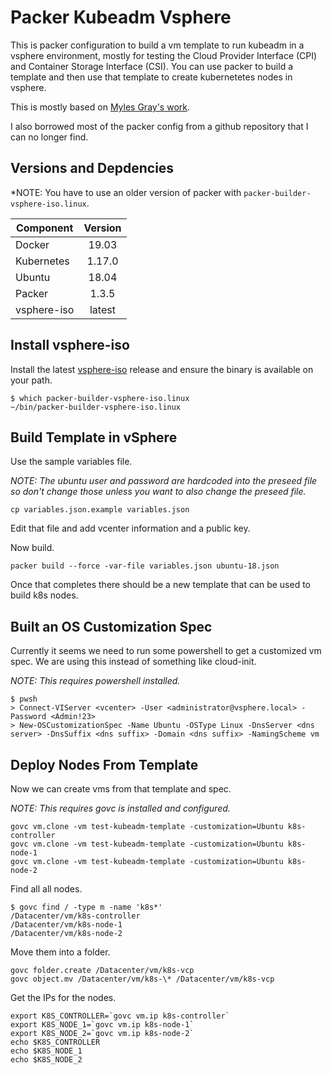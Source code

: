 # Packer Kubeadm Vsphere

This is packer configuration to build a vm template to run kubeadm in a vsphere environment, mostly for testing the Cloud Provider Interface (CPI) and Container Storage Interface (CSI). You can use packer to build a template and then use that template to create kubernetetes nodes in vsphere.

This is mostly based on [Myles Gray's work](https://blah.cloud/kubernetes/creating-an-ubuntu-18-04-lts-cloud-image-for-cloning-on-vmware/).

I also borrowed most of the packer config from a github repository that I can no longer find.

## Versions and Depdencies

*NOTE: You have to use an older version of packer with `packer-builder-vsphere-iso.linux`.

| Component     | Version       |
| ------------- |:-------------:|
| Docker        | 19.03         |
| Kubernetes    | 1.17.0        |
| Ubuntu        | 18.04         |
| Packer        | 1.3.5         |
| vsphere-iso   | latest        |

## Install vsphere-iso

Install the latest [vsphere-iso](https://github.com/jetbrains-infra/packer-builder-vsphere/releases) release and ensure the binary is available on your path.

```
$ which packer-builder-vsphere-iso.linux
~/bin/packer-builder-vsphere-iso.linux
```

## Build Template in vSphere

Use the sample variables file.

*NOTE: The ubuntu user and password are hardcoded into the preseed file so don't change those unless you want to also change the preseed file.*

```
cp variables.json.example variables.json
```

Edit that file and add vcenter information and a public key.

Now build.

```
packer build --force -var-file variables.json ubuntu-18.json
```

Once that completes there should be a new template that can be used to build k8s nodes.

## Built an OS Customization Spec

Currently it seems we need to run some powershell to get a customized vm spec. We are using this instead of something like cloud-init.

*NOTE: This requires powershell installed.*

```
$ pwsh
> Connect-VIServer <vcenter> -User <administrator@vsphere.local> -Password <Admin!23>
> New-OSCustomizationSpec -Name Ubuntu -OSType Linux -DnsServer <dns server> -DnsSuffix <dns suffix> -Domain <dns suffix> -NamingScheme vm
```

## Deploy Nodes From Template

Now we can create vms from that template and spec.

*NOTE: This requires govc is installed and configured.*

```
govc vm.clone -vm test-kubeadm-template -customization=Ubuntu k8s-controller
govc vm.clone -vm test-kubeadm-template -customization=Ubuntu k8s-node-1
govc vm.clone -vm test-kubeadm-template -customization=Ubuntu k8s-node-2
```

Find all all nodes.

```
$ govc find / -type m -name 'k8s*'
/Datacenter/vm/k8s-controller
/Datacenter/vm/k8s-node-1
/Datacenter/vm/k8s-node-2
```

Move them into a folder.

```
govc folder.create /Datacenter/vm/k8s-vcp
govc object.mv /Datacenter/vm/k8s-\* /Datacenter/vm/k8s-vcp
```

Get the IPs for the nodes.

```
export K8S_CONTROLLER=`govc vm.ip k8s-controller`
export K8S_NODE_1=`govc vm.ip k8s-node-1`
export K8S_NODE_2=`govc vm.ip k8s-node-2`
echo $K8S_CONTROLLER
echo $K8S_NODE_1
echo $K8S_NODE_2
```